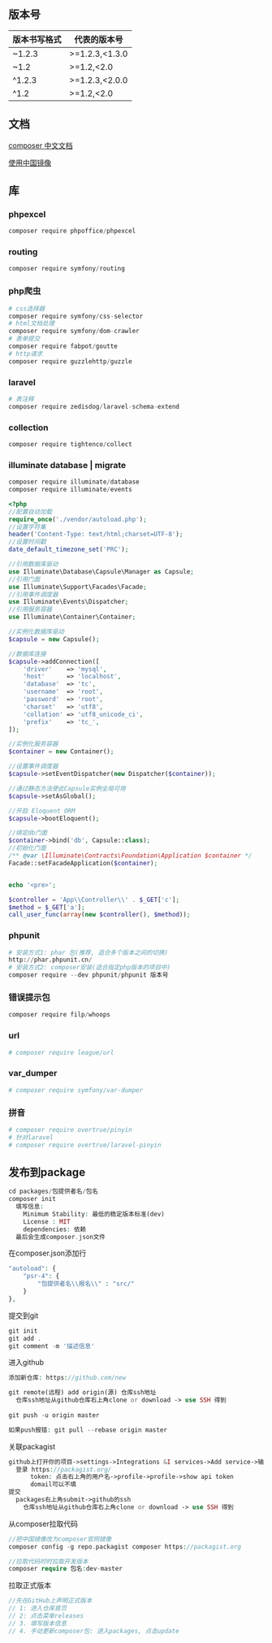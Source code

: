 ## 版本号

| 版本书写格式 | 代表的版本号   |
| ------------ | -------------- |
| ~1.2.3       | >=1.2.3,<1.3.0 |
| ~1.2         | >=1.2,<2.0     |
| ^1.2.3       | >=1.2.3,<2.0.0 |
| ^1.2         | >=1.2,<2.0     |

## 文档

[composer 中文文档](https://docs.phpcomposer.com/04-schema.html)

[使用中国镜像](https://pkg.phpcomposer.com/#how-to-use-packagist-mirror)

## 库

### phpexcel

```python
composer require phpoffice/phpexcel
```

### routing

```python
composer require symfony/routing
```

### php爬虫

```python
# css选择器
composer require symfony/css-selector
# html文档处理
composer require symfony/dom-crawler
# 表单提交
composer require fabpot/goutte
# http请求
composer require guzzlehttp/guzzle
```

### laravel

```python
# 表注释
composer require zedisdog/laravel-schema-extend
```

### collection
```python
composer require tightenco/collect
```

### illuminate database | migrate

```python
composer require illuminate/database
composer require illuminate/events
```

```php
<?php
//配置自动加载
require_once('./vendor/autoload.php');
//设置字符集
header('Content-Type: text/html;charset=UTF-8');
//设置时间戳
date_default_timezone_set('PRC');

//引用数据库驱动
use Illuminate\Database\Capsule\Manager as Capsule;
//引用门面
use Illuminate\Support\Facades\Facade;
//引用事件调度器
use Illuminate\Events\Dispatcher;
//引用服务容器
use Illuminate\Container\Container;

//实例化数据库驱动
$capsule = new Capsule();

//数据库连接
$capsule->addConnection([
    'driver'    => 'mysql',
    'host'      => 'localhost',
    'database'  => 'tc',
    'username'  => 'root',
    'password'  => 'root',
    'charset'   => 'utf8',
    'collation' => 'utf8_unicode_ci',
    'prefix'    => 'tc_',
]);

//实例化服务容器
$container = new Container();

//设置事件调度器
$capsule->setEventDispatcher(new Dispatcher($container));

//通过静态方法使此Capsule实例全局可用
$capsule->setAsGlobal();

//开启 Eloquent ORM
$capsule->bootEloquent();

//绑定db门面
$container->bind('db', Capsule::class);
//初始化门面
/** @var \Illuminate\Contracts\Foundation\Application $container */
Facade::setFacadeApplication($container);


echo '<pre>';

$controller = 'App\\Controller\\' . $_GET['c'];
$method = $_GET['a'];
call_user_func(array(new $controller(), $method));
```

### phpunit

```python
# 安装方式1: phar 包(推荐, 适合多个版本之间的切换)
http://phar.phpunit.cn/
# 安装方式2: composer安装(适合指定php版本的项目中)
composer require --dev phpunit/phpunit 版本号
```

### 错误提示包

```python
composer require filp/whoops
```

### url

```php
# composer require league/url
```

### var_dumper

```php
# composer require symfony/var-dumper
```

### 拼音

```python
# composer require overtrue/pinyin
# 针对laravel
# composer require overtrue/laravel-pinyin
```



## 发布到package

```php
cd packages/包提供者名/包名
composer init
  填写信息: 
    Minimum Stability: 最低的稳定版本标准(dev)
    License : MIT
    dependencies: 依赖
  最后会生成composer.json文件
```

在composer.json添加行 

```php
"autoload": {
    "psr-4": {
        "包提供者名\\报名\\" : "src/"
    }
},
```

提交到git 

```php
git init
git add .
git comment -m '描述信息'
```

进入github

```php
添加新仓库: https://github.com/new

git remote(远程) add origin(源) 仓库ssh地址
  仓库ssh地址从github仓库右上角clone or download -> use SSH 得到
  
git push -u origin master

如果push报错: git pull --rebase origin master
```

关联packagist 

```php
github上打开你的项目->settings->Integrations &I services->Add service->输入packagist
  登录 https://packagist.org/
      token: 点击右上角的用户名->profile->profile->show api token
      domail可以不填
提交
  packages右上角submit->github的ssh
    仓库ssh地址从github仓库右上角clone or download -> use SSH 得到
```

从composer拉取代码

```php
//把中国镜像改为composer官网镜像
composer config -g repo.packagist composer https://packagist.org

//拉取代码时时拉取开发版本
composer require 包名:dev-master
```

拉取正式版本

```php
//先在GitHub上声明正式版本
// 1: 进入仓库首页
// 2: 点击菜单releases
// 3. 填写版本信息
// 4. 手动更新composer包: 进入packages, 点击update
```






